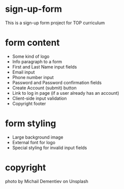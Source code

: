 # sign-up-form

This is a sign-up form project for TOP curriculum

# form content

- Some kind of logo
- Info paragraph to a form
- First and Last Name input fields
- Email input
- Phone number input
- Password and Password confirmation fields
- Create Account (submit) button
- Link to log in page (if a user already has an account)
- Client-side input validation
- Copyright footer

# form styling

- Large background image
- External font for logo
- Special styling for invalid input fields

# copyright

photo by Michail Dementiev on Unsplash
